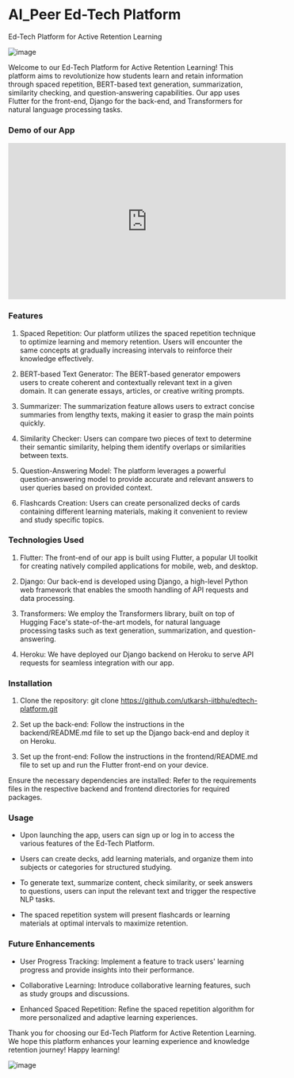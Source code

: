 # AI_Peer Ed-Tech Platform
Ed-Tech Platform for Active Retention Learning

![image](https://github.com/utkarsh-iitbhu/AI-Peer-EdTech/assets/84759422/bdf67331-d877-46c9-9f55-4b1a366ddea2)

Welcome to our Ed-Tech Platform for Active Retention Learning! This platform aims to revolutionize how students learn and retain information through spaced repetition, BERT-based text generation, summarization, similarity checking, and question-answering capabilities. Our app uses Flutter for the front-end, Django for the back-end, and Transformers for natural language processing tasks.

### Demo of our App

<iframe width="560" height="315" src="https://www.youtube.com/embed/qk54SFoU4wk" title="YouTube video player" frameborder="0" allow="accelerometer; autoplay; clipboard-write; encrypted-media; gyroscope; picture-in-picture; web-share" allowfullscreen></iframe>

### Features

1. Spaced Repetition: Our platform utilizes the spaced repetition technique to optimize learning and memory retention. Users will encounter the same concepts at gradually increasing intervals to reinforce their knowledge effectively.

2. BERT-based Text Generator: The BERT-based generator empowers users to create coherent and contextually relevant text in a given domain. It can generate essays, articles, or creative writing prompts.

3. Summarizer: The summarization feature allows users to extract concise summaries from lengthy texts, making it easier to grasp the main points quickly.

4. Similarity Checker: Users can compare two pieces of text to determine their semantic similarity, helping them identify overlaps or similarities between texts.

5. Question-Answering Model: The platform leverages a powerful question-answering model to provide accurate and relevant answers to user queries based on provided context.

6. Flashcards Creation: Users can create personalized decks of cards containing different learning materials, making it convenient to review and study specific topics.

### Technologies Used

1. Flutter: The front-end of our app is built using Flutter, a popular UI toolkit for creating natively compiled applications for mobile, web, and desktop.

2. Django: Our back-end is developed using Django, a high-level Python web framework that enables the smooth handling of API requests and data processing.

3. Transformers: We employ the Transformers library, built on top of Hugging Face's state-of-the-art models, for natural language processing tasks such as text generation, summarization, and question-answering.

4. Heroku: We have deployed our Django backend on Heroku to serve API requests for seamless integration with our app.

### Installation

1. Clone the repository: git clone https://github.com/utkarsh-iitbhu/edtech-platform.git

2. Set up the back-end: Follow the instructions in the backend/README.md file to set up the Django back-end and deploy it on Heroku.

3. Set up the front-end: Follow the instructions in the frontend/README.md file to set up and run the Flutter front-end on your device.

Ensure the necessary dependencies are installed: Refer to the requirements files in the respective backend and frontend directories for required packages.

### Usage
* Upon launching the app, users can sign up or log in to access the various features of the Ed-Tech Platform.

* Users can create decks, add learning materials, and organize them into subjects or categories for structured studying.

* To generate text, summarize content, check similarity, or seek answers to questions, users can input the relevant text and trigger the respective NLP tasks.

* The spaced repetition system will present flashcards or learning materials at optimal intervals to maximize retention.

### Future Enhancements
* User Progress Tracking: Implement a feature to track users' learning progress and provide insights into their performance.

* Collaborative Learning: Introduce collaborative learning features, such as study groups and discussions.

* Enhanced Spaced Repetition: Refine the spaced repetition algorithm for more personalized and adaptive learning experiences.

Thank you for choosing our Ed-Tech Platform for Active Retention Learning. We hope this platform enhances your learning experience and knowledge retention journey! Happy learning!

![image](https://github.com/utkarsh-iitbhu/AI-Peer-EdTech/assets/84759422/a50e132d-f8d6-4c23-b210-196366bbca0a)

